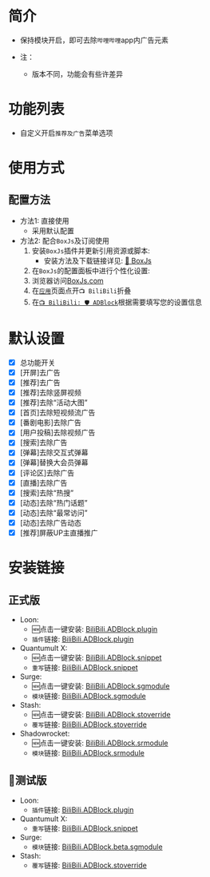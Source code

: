 # 简介
* 保持模块开启，即可去除`哔哩哔哩`app内广告元素

* 注：
  * 版本不同，功能会有些许差异

# 功能列表
  * 自定义开启`推荐及广告`菜单选项

# 使用方式
## 配置方法
* 方法1: 直接使用
  * 采用默认配置
* 方法2: 配合`BoxJs`及订阅使用
  1. 安装`BoxJs`插件并更新引用资源或脚本:
     * 安装方法及下载链接详见: [🧰 BoxJs](./🧰-BoxJs)
  2. 在`BoxJs`的配置面板中进行个性化设置:
    1. 浏览器访问[BoxJs.com](http://boxjs.com)
    2. 在[`应用`](http://boxjs.com/#/app)页面点开`📺 BiliBili`折叠
    3. 在[`📺 BiliBili: 🛡️ ADBlock`](http://boxjs.com/#/app/BiliBili.ADBlock)根据需要填写您的设置信息

# 默认设置
- [x] 总功能开关
- [x] [开屏]去广告
- [x] [推荐]去广告
- [x] [推荐]去除竖屏视频
- [x] [推荐]去除“活动大图”
- [x] [首页]去除短视频流广告
- [x] [番剧电影]去除广告
- [x] [用户投稿]去除视频广告
- [x] [搜索]去除广告
- [x] [弹幕]去除交互式弹幕
- [x] [弹幕]替换大会员弹幕
- [x] [评论区]去除广告
- [x] [直播]去除广告
- [x] [搜索]去除“热搜”
- [x] [动态]去除“热门话题”
- [x] [动态]去除“最常访问”
- [x] [动态]去除广告动态
- [x] [推荐]屏蔽UP主直播推广

# 安装链接
## 正式版
* Loon:
  * 🆕点击一键安装: [BiliBili.ADBlock.plugin](https://api.boxjs.app/loon/import?plugin=https://raw.githubusercontent.com/BiliUniverse/ADBlock/main/modules/BiliBili.ADBlock.plugin "📺 BiliBili: 🛡️ ADBlock") 
  * `插件`链接: [BiliBili.ADBlock.plugin](https://github.com/BiliUniverse/ADBlock/raw/main/modules/BiliBili.ADBlock.plugin "📺 BiliBili: 🛡️ ADBlock")
* Quantumult X:
  * 🆕点击一键安装: [BiliBili.ADBlock.snippet](https://api.boxjs.app/quanx/add-resource?remote-resource=%7B%22rewrite_remote%22%3A%5B%22https%3A%2F%2Fgithub.com%2FBiliUniverse%2FADBlock%2Fraw%2Fmain%2Fmodules%2FBiliBili.ADBlock.snippet%2Ctag%3D%F0%9F%93%BA%20BiliBili%3A%20%F0%9F%9B%A1%20ADBlock%22%5D%7D "📺 BiliBili: 🛡️ ADBlock")
  * `重写`链接: [BiliBili.ADBlock.snippet](https://github.com/BiliUniverse/ADBlock/raw/main/modules/BiliBili.ADBlock.snippet "📺 BiliBili: 🛡️ ADBlock")
* Surge:
  * 🆕点击一键安装: [BiliBili.ADBlock.sgmodule](https://api.boxjs.app/surge/install-module?url=https://github.com/BiliUniverse/ADBlock/raw/main/sgmodule/BiliBili.ADBlock.sgmodule "📺 BiliBili: 🛡️ ADBlock")
  * `模块`链接: [BiliBili.ADBlock.sgmodule](https://github.com/BiliUniverse/ADBlock/raw/main/modules/BiliBili.ADBlock.sgmodule "📺 BiliBili: 🛡️ ADBlock")
* Stash:
  * 🆕点击一键安装: [BiliBili.ADBlock.stoverride](https://link.stash.ws/install-override/github.com/BiliUniverse/ADBlock/raw/main/modules/BiliBili.ADBlock.stoverride "📺 BiliBili: 🛡️ ADBlock")
  * `覆写`链接: [BiliBili.ADBlock.stoverride](https://github.com/BiliUniverse/ADBlock/raw/main/modules/BiliBili.ADBlock.stoverride "📺 BiliBili: 🛡️ ADBlock")
* Shadowrocket:
  * 🆕点击一键安装: [BiliBili.ADBlock.srmodule](https://api.boxjs.app/shadowrocket/install?module=https://raw.githubusercontent.com/BiliUniverse/ADBlock/main/modules/BiliBili.ADBlock.srmodule "📺 BiliBili: 🛡️ ADBlock")
  * `模块`链接: [BiliBili.ADBlock.srmodule](https://github.com/BiliUniverse/ADBlock/raw/main/modules/BiliBili.ADBlock.srmodule "📺 BiliBili: 🛡️ ADBlock")

## 🧪测试版
* Loon:
  * `插件`链接: [BiliBili.ADBlock.plugin](https://github.com/BiliUniverse/ADBlock/raw/beta/modules/BiliBili.ADBlock.beta.plugin "📺 BiliBili: 🛡️ ADBlock β")
* Quantumult X:
  * `重写`链接: [BiliBili.ADBlock.snippet](https://github.com/BiliUniverse/ADBlock/raw/beta/modules/BiliBili.ADBlock.beta.snippet "📺 BiliBili: 🛡️ ADBlock β")
* Surge:
  * `模块`链接: [BiliBili.ADBlock.beta.sgmodule](https://github.com/BiliUniverse/ADBlock/raw/beta/modules/BiliBili.ADBlock.beta.sgmodule "📺 BiliBili: 🛡️ ADBlock β")
* Stash:
  * `覆写`链接: [BiliBili.ADBlock.stoverride](https://github.com/BiliUniverse/ADBlock/raw/beta/modules/BiliBili.ADBlock.beta.stoverride "📺 BiliBili: 🛡️ ADBlock β")